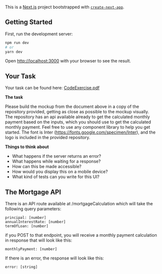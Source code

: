 This is a [Next.js](https://nextjs.org/) project bootstrapped with [`create-next-app`](https://github.com/vercel/next.js/tree/canary/packages/create-next-app).

## Getting Started

First, run the development server:

```bash
npm run dev
# or
yarn dev
```

Open [http://localhost:3000](http://localhost:3000) with your browser to see the result.

## Your Task

Your task can be found here:
[CodeExercise.pdf](https://github.com/Produce8/P8FrontendAssignment/files/7866197/CodeExercise.pdf)

**The task**

Please build the mockup from the document above in a copy of the repository provided, getting as close as possible to the mockup visually. The repository has an api available already to get the calculated monthly payment based on the inputs, which you should use to get the calculated monthly payment. Feel free to use any component library to help you get started. The font is Inter (https://fonts.google.com/specimen/Inter), and the logo is included in the provided repository.

**Things to think about**
- What happens if the server returns an error?
- What happens while waiting for a response?
- How can this be made accessible?
- How would you display this on a mobile device?
- What kind of tests can you write for this UI?

## The Mortgage API

There is an API route available at /mortgageCalculation which will take the following query parameters:

```
principal: [number]
annualInterestRate: [number]
termOfLoan: [number]
```

if you POST to that endpoint, you will receive a monthly payment calculation in response that will look like this:

```
monthlyPayment: [number]
```

If there is an error, the response will look like this:

```
error: [string]
```

